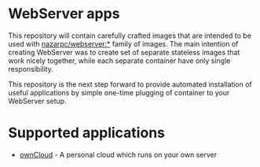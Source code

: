 # WebServer apps
This repository will contain carefully crafted images that are intended to be used with [nazarpc/webserver:*](https://github.com/nazar-pc/docker-webserver) family of images.
The main intention of creating WebServer was to create set of separate stateless images that work nicely together, while each separate container have only single responsibility.

This repository is the next step forward to provide automated installation of useful applications by simple one-time plugging of container to your WebServer setup.

# Supported applications
* [ownCloud](https://owncloud.org/) - A personal cloud which runs on your own server
